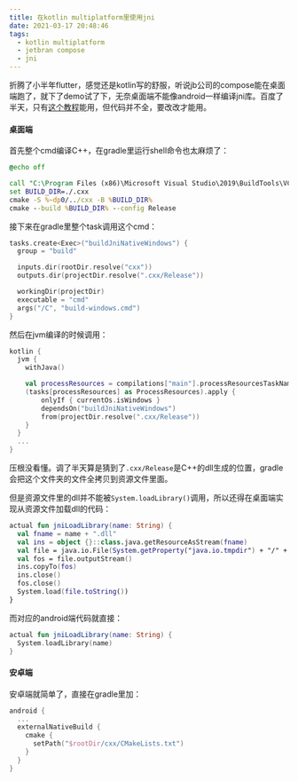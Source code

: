 ```yaml
---
title: 在kotlin multiplatform里使用jni
date: 2021-03-17 20:48:46
tags:
  - kotlin multiplatform
  - jetbran compose
  - jni
---
```


折腾了小半年flutter，感觉还是kotlin写的舒服，听说jb公司的compose能在桌面端跑了，就下了demo试了下，无奈桌面端不能像android一样编译jni库。百度了半天，只有[这个教程](https://medium.com/kodein-koders/native-dependency-in-kotlin-multiplatform-part-2-jni-for-jvm-android-c7a2a44898ad)能用，但代码并不全，要改改才能用。

<!--more-->

#### 桌面端

首先整个cmd编译C++，在gradle里运行shell命令也太麻烦了：

```bat
@echo off

call "C:\Program Files (x86)\Microsoft Visual Studio\2019\BuildTools\VC\Auxiliary\Build\vcvarsall.bat" x64
set BUILD_DIR=./.cxx
cmake -S %~dp0/../cxx -B %BUILD_DIR%
cmake --build %BUILD_DIR% --config Release
```

接下来在gradle里整个task调用这个cmd：

```kotlin
tasks.create<Exec>("buildJniNativeWindows") {
  group = "build"

  inputs.dir(rootDir.resolve("cxx"))
  outputs.dir(projectDir.resolve(".cxx/Release"))

  workingDir(projectDir)
  executable = "cmd"
  args("/C", "build-windows.cmd")
}
```

然后在jvm编译的时候调用：

```kotlin
kotlin {
  jvm {
    withJava()

    val processResources = compilations["main"].processResourcesTaskName
    (tasks[processResources] as ProcessResources).apply {
        onlyIf { currentOs.isWindows }
        dependsOn("buildJniNativeWindows")
        from(projectDir.resolve(".cxx/Release"))
    }
  }
  ...
}
```

压根没看懂。调了半天算是猜到了`.cxx/Release`是C++的dll生成的位置，gradle会把这个文件夹的文件全拷贝到资源文件里面。

但是资源文件里的dll并不能被`System.loadLibrary()`调用，所以还得在桌面端实现从资源文件加载dll的代码：

```kotlin
actual fun jniLoadLibrary(name: String) {
  val fname = name + ".dll"
  val ins = object {}::class.java.getResourceAsStream(fname)
  val file = java.io.File(System.getProperty("java.io.tmpdir") + "/" + fname)
  val fos = file.outputStream()
  ins.copyTo(fos)
  ins.close()
  fos.close()
  System.load(file.toString())
}
```

而对应的android端代码就直接：

```kotlin
actual fun jniLoadLibrary(name: String) {
  System.loadLibrary(name)
}
```

#### 安卓端

安卓端就简单了，直接在gradle里加：

```kotlin
android {
  ...
  externalNativeBuild {
    cmake {
      setPath("$rootDir/cxx/CMakeLists.txt")
    }
  }
}
```